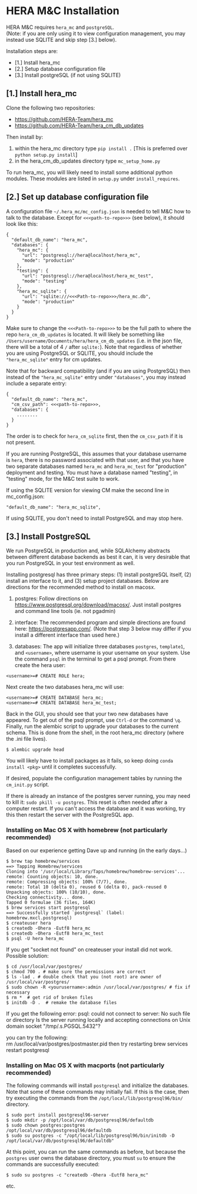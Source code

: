 HERA M&C Installation
=====================

HERA M&C requires `hera_mc` and `postgreSQL`.  
(Note:  if you are only using it to view configuration management, you may instead use SQLITE and skip step [3.] below).

Installation steps are:

* [1.] Install hera_mc
* [2.] Setup database configuration file
* [3.] Install postgreSQL (if not using SQLITE)


[1.] Install hera_mc
---

Clone the following two repositories:
* https://github.com/HERA-Team/hera_mc
* https://github.com/HERA-Team/hera_cm_db_updates

Then install by:
1. within the hera_mc directory type `pip install .` [This is preferred over `python setup.py install`]
2. in the hera_cm_db_updates directory type `mc_setup_home.py`

To run hera_mc, you will likely need to install some additional python modules.
These modules are listed in `setup.py` under `install_requires`.

[2.] Set up database configuration file
---
A configuration file `~/.hera_mc/mc_config.json` is needed to tell M&C how to talk to the database.
Except for `<<<path-to-repo>>>` (see below), it should look like this:

```
{
  "default_db_name": "hera_mc",
  "databases": {
    "hera_mc": {
      "url": "postgresql://hera@localhost/hera_mc",
      "mode": "production"
    },
    "testing": {
      "url": "postgresql://hera@localhost/hera_mc_test",
      "mode": "testing"
    },
    "hera_mc_sqlite": {
      "url": "sqlite:///<<<Path-to-repo>>>/hera_mc.db",
      "mode": "production"
    }
  }
}
```

Make sure to change the `<<<Path-to-repo>>>` to be the full path to where the repo `hera_cm_db_updates` is located.
It will likely be something like `/Users/username/Documents/hera/hera_cm_db_updates` (i.e. in the json file, there will be a total
of 4 `/` after `sqlite:`).  Note that regardless of whether you are using PostgreSQL or SQLITE, you should include the
`"hera_mc_sqlite"` entry for cm updates.

Note that for backward compatibility (and if you are using PostgreSQL) then instead of the `"hera_mc_sqlite"` entry under `"databases"`,
you may instead include a separate entry:
```
{
  "default_db_name": "hera_mc",
  "cm_csv_path": <<<path-to-repo>>>,
  "databases": {
    ........
  }
}
```
The order is to check for `hera_cm_sqlite` first, then the `cm_csv_path` if it is not present.


If you are running PostgreSQL, this assumes that your database username is
`hera`, there is no password associated with that user, and that you have two
separate databases named `hera_mc` and `hera_mc_test` for "production"
deployment and testing. You must have a database named "testing", in "testing"
mode, for the M&C test suite to work.

If using the SQLITE version for viewing CM make the second line in mc_config.json:
```
"default_db_name": "hera_mc_sqlite",
```
If using SQLITE, you don't need to install PostgreSQL and may stop here.

[3.] Install PostgreSQL
---
We run PostgreSQL in production and, while SQLAlchemy abstracts between
different database backends as best it can, it is very desirable that you run
PostgreSQL in your test environment as well.

Installing postgresql has three primary steps:  (1) install postgreSQL itself, (2) install an interface to it, and (3) setup
project databases.  Below are directions for the recommended method to install on macosx.

1. postgres:
Follow directions on https://www.postgresql.org/download/macosx/.  Just install postgres and command line tools (ie. not pgadmin)

2. interface:
The recommended program and simple directions are found here:  https://postgresapp.com/.
(Note that step 3 below may differ if you install a different interface than used here.)

3. databases:
The app will initialize three databases `postgres`, `template1`, and `<username>`, where username
is your username on your system. Use the
command `psql` in the terminal to get a psql prompt. From there create the hera user:

`<username>=# CREATE ROLE hera;`

Next create the two databases hera_mc will use:

```
<username>=# CREATE DATABASE hera_mc;
<username>=# CREATE DATABASE hera_mc_test;
```

Back in the GUI, you should see that your two new databases have appeared.
To get out of the psql prompt, use `Ctrl-d` or the command `\q`.
Finally, run the alembic script to upgrade your databases to the current schema.
This is done from the shell, in the root hera_mc directory (where the .ini file lives).

`$ alembic upgrade head`

You will likely have to install packages as it fails, so keep doing `conda install <pkg>` until it completes successfully.

If desired, populate the configuration management tables by running the `cm_init.py` script.

If there is already an instance of the postgres server running, you may need to kill it:  `sudo pkill -u postgres`.
This reset is often needed after a computer restart.  If you can't access the database and it was working, try this then
restart the server with the PostgreSQL app.


### Installing on Mac OS X with homebrew (not particularly recommended)

Based on our experience getting Dave up and running (in the early days...)

```
$ brew tap homebrew/services
==> Tapping Homebrew/services
Cloning into '/usr/local/Library/Taps/homebrew/homebrew-services'...
remote: Counting objects: 10, done.
remote: Compressing objects: 100% (7/7), done.
remote: Total 10 (delta 0), reused 6 (delta 0), pack-reused 0
Unpacking objects: 100% (10/10), done.
Checking connectivity... done.
Tapped 0 formulae (36 files, 164K)
$ brew services start postgresql
==> Successfully started `postgresql` (label: homebrew.mxcl.postgresql)
$ createuser hera
$ createdb -Ohera -Eutf8 hera_mc
$ createdb -Ohera -Eutf8 hera_mc_test
$ psql -U hera hera_mc
```

If you get "socket not found" on createuser your install did not work. Possible solution:

```
$ cd /usr/local/var/postgres/
$ chmod 700 . # make sure the permissions are correct
$ ls -lad . # double check that you (not root) are owner of /usr/local/var/postgres/
$ sudo chown -R <yourusername>:admin /usr/local/var/postgres/ # fix if necessary
$ rm *  # get rid of broken files
$ initdb -D .  # remake the database files
```

If you get the following error:
psql: could not connect to server: No such file or directory
  Is the server running locally and accepting
  connections on Unix domain socket "/tmp/.s.PGSQL.5432"?

you can try the following:  
    rm /usr/local/var/postgres/postmaster.pid
then try restarting
    brew services restart postgresql

### Installing on Mac OS X with macports (not particularly recommended)

The following commands will install `postgresql` and initialize the databases. Note that some of
these commands may initially fail. If this is the case, then try executing the commands from the
`/opt/local/lib/postgresql96/bin/` directory.

```
$ sudo port install postgresql96-server
$ sudo mkdir -p /opt/local/var/db/postgresql96/defaultdb
$ sudo chown postgres:postgres /opt/local/var/db/postgresql96/defaultdb
$ sudo su postgres -c "/opt/local/lib/postgresql96/bin/initdb -D /opt/local/var/db/postgresql96/defaultdb"
```

At this point, you can run the same commands as before, but because the `postgres` user owns the database
directory, you must `su` to ensure the commands are successfully executed:

```
$ sudo su postgres -c "createdb -Ohera -Eutf8 hera_mc"
```
etc.
